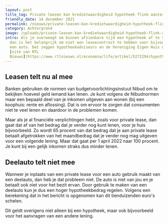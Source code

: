 ```yaml
---
layout: post
title_tag: Private leasen kan kredietwaardigheid hypotheek flink aantasten
friendly_date: 14 december 2021
permalink: /nieuws/private-leasen-kan-kredietwaardigheid-hypotheek-flink-aantasten
category: Achtergrond
image: /uploads/private-leasen-kan-kredietwaardigheid-hypotheek-flink-aantasten.jpg
intro: Als je overweegt om binnen afzienbare tijd een hypotheek af te sluiten,
  dan is het belangrijk om niet een leasecontract te hebben voor bijvoorbeeld
  een auto. Dat zeggen hypotheekadviseurs en de Vereniging Eigen Huis op de
  [site van RTL
  Nieuws](https://www.rtlnieuws.nl/economie/life/artikel/5272294/hypotheek-private-lease-auto-minder-lenen).
---
```

## Leasen telt nu al mee

Banken gebruiken de normen van budgetvoorlichtingsinstuut Nibud om te bekijken hoeveel geld iemand kan lenen. Je kunt volgens de Nibudnormen maar een bepaald deel van je inkomen uitgeven aan wonen (bij een koophuis: rente en aflossing). Dat is om ervoor te zorgen dat consumenten niet te veel lenen en daardoor in de problemen komen.

Maar als je al financiële verplichtingen hebt, zoals voor private lease, dan gaat dat af van het bedrag dat je verder nog kunt lenen, voor je huis bijvoorbeeld. Zo wordt 65 procent van dat bedrag dat je aan private lease betaalt afgetrokken van het maandbedrag dat je verder nog mag uitgeven voor een volgende lening. Maar dat gaat per 1 april 2022 naar 100 procent. Je kunt bij een gelijk inkomen straks dus minder lenen.

## Deelauto telt niet mee

Wanneer je inplaats van een private lease voor een auto gebruik maakt van een deelauto, dan heb je dat probleem niet. De auto is niet van jou en je betaalt ook niet voor het bezit ervan. Door gebruik te maken van een deelauto kun je dus een hoger hypotheekbedrag regelen. Volgens een berekening dat in het bericht is opgenomen kan dit tienduizenden euro's schelen.

Dit geldt overigens niet alleen bij een hypotheek, maar ook bijvoorbeeld voor het aanvragen van een andere lening.